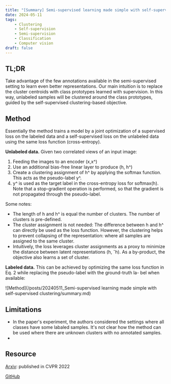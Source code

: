 ```yaml
---
title: "[Summary] Semi-supervised learning made simple with self-supervised clustering" 
date: 2024-05-11
tags: 
    - Clustering
    - Self-supervision
    - Semi-supervision
    - Classification
    - Computer vision
draft: false 
---
```


## TL;DR
Take advantage of the few annotations available in the semi-supervised setting to learn even better representations.
Our main intuition is to replace the cluster centroids with class prototypes learned with supervision. In this way, unlabeled samples will be clustered around the class prototypes, guided by the self-supervised clustering-based objective.


## Method
Essentially the method trains a model by a joint optimization of a supervised loss on the labeled data and a self-supervised loss on the unlabeled data using the same loss function (cross-entropy).

**Unlabeled data.** Given two correlated views of an input image:
1. Feeding the images to an encoder (x,x^)
2. Use an additional bias-free linear layer to produce (h, h^)
3. Create a clustering assignment of h^ by applying the softmax function. This acts as the pseudo-label y^.
4. y^ is used as the target label in the cross-entropy loss for softmax(h). Note that a stop-gradient operation is performed, so that the gradient is not propagated through the pseudo-label.

Some notes:
* The length of h and h^ is equal the number of clusters. The number of clusters is pre-defined. 
* The cluster assignment is not needed: The difference between h and h^ can directly be used as the loss function. However, the clustering helps to prevent collapsing of the representation: where all samples are assigned to the same cluster. 
* Intuitively, the loss leverages cluster assignments as a proxy to minimize the distance between latent representations (h, ˆh). As a by-product, the objective also learns a set of cluster.

**Labeled data.**
This can be achieved by optimizing the same loss function in Eq. 2
while replacing the pseudo-label with the ground-truth la-
bel when available:


![Method](/posts/20240511_Semi-supervised learning made simple with self-supervised clustering/summary.md)

## Limitations
* In the paper's experiment, the authors considered the settings where all classes have some labaled samples. It's not clear how the method can be used where there are unknown clusters with no annotated samples. 
* 

## Resource
[Arxiv](https://arxiv.org/pdf/2306.07483): published in CVPR 2022

[GitHub](https://github.com/pietroastolfi/suave-daino?tab=readme-ov-file)
